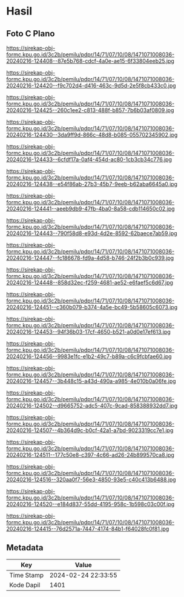 # Hasil

## Foto C Plano

https://sirekap-obj-formc.kpu.go.id/3c2b/pemilu/pdpr/14/71/07/10/08/1471071008036-20240216-124408--87e5b768-cdcf-4a0e-ae15-6f33804eeb25.jpg

https://sirekap-obj-formc.kpu.go.id/3c2b/pemilu/pdpr/14/71/07/10/08/1471071008036-20240216-124420--f9c702d4-d416-463c-9d5d-2e5f8cb433c0.jpg

https://sirekap-obj-formc.kpu.go.id/3c2b/pemilu/pdpr/14/71/07/10/08/1471071008036-20240216-124425--260c1ee2-c813-488f-b857-7b6b03af0809.jpg

https://sirekap-obj-formc.kpu.go.id/3c2b/pemilu/pdpr/14/71/07/10/08/1471071008036-20240216-124430--3da9ff9d-866c-48d8-b085-055702345902.jpg

https://sirekap-obj-formc.kpu.go.id/3c2b/pemilu/pdpr/14/71/07/10/08/1471071008036-20240216-124433--6cfdf17a-0af4-454d-ac80-1cb3cb34c776.jpg

https://sirekap-obj-formc.kpu.go.id/3c2b/pemilu/pdpr/14/71/07/10/08/1471071008036-20240216-124438--e54f86ab-27b3-45b7-9eeb-b62aba6645a0.jpg

https://sirekap-obj-formc.kpu.go.id/3c2b/pemilu/pdpr/14/71/07/10/08/1471071008036-20240216-124441--aeeb9db9-47fb-4ba0-8a58-cdb114650c02.jpg

https://sirekap-obj-formc.kpu.go.id/3c2b/pemilu/pdpr/14/71/07/10/08/1471071008036-20240216-124443--790f58d8-e93d-4d2e-8592-62baece7ab59.jpg

https://sirekap-obj-formc.kpu.go.id/3c2b/pemilu/pdpr/14/71/07/10/08/1471071008036-20240216-124447--fc186678-fd9a-4d58-b746-24f2b3b0c939.jpg

https://sirekap-obj-formc.kpu.go.id/3c2b/pemilu/pdpr/14/71/07/10/08/1471071008036-20240216-124448--858d32ec-f259-4681-ae52-e6faef5c6d67.jpg

https://sirekap-obj-formc.kpu.go.id/3c2b/pemilu/pdpr/14/71/07/10/08/1471071008036-20240216-124451--c360b079-b374-4a5e-bc49-5b58605c6073.jpg

https://sirekap-obj-formc.kpu.go.id/3c2b/pemilu/pdpr/14/71/07/10/08/1471071008036-20240216-124453--94f36b03-17cf-4650-b521-a0d0e17ef613.jpg

https://sirekap-obj-formc.kpu.go.id/3c2b/pemilu/pdpr/14/71/07/10/08/1471071008036-20240216-124456--9983e1fc-e1b2-49c7-b89a-c6c9fcbfae60.jpg

https://sirekap-obj-formc.kpu.go.id/3c2b/pemilu/pdpr/14/71/07/10/08/1471071008036-20240216-124457--3b448c15-a43d-490a-a985-4e010b0a06fe.jpg

https://sirekap-obj-formc.kpu.go.id/3c2b/pemilu/pdpr/14/71/07/10/08/1471071008036-20240216-124502--d9665752-adc5-407c-9cad-858388932dd7.jpg

https://sirekap-obj-formc.kpu.go.id/3c2b/pemilu/pdpr/14/71/07/10/08/1471071008036-20240216-124507--4b364d9c-b0cf-42a1-a7bd-9023319cc7e1.jpg

https://sirekap-obj-formc.kpu.go.id/3c2b/pemilu/pdpr/14/71/07/10/08/1471071008036-20240216-124511--177c50e8-c397-4c66-ad26-24b899570ca8.jpg

https://sirekap-obj-formc.kpu.go.id/3c2b/pemilu/pdpr/14/71/07/10/08/1471071008036-20240216-124516--320aa0f7-56e3-4850-93e5-c40c413b6488.jpg

https://sirekap-obj-formc.kpu.go.id/3c2b/pemilu/pdpr/14/71/07/10/08/1471071008036-20240216-124520--e184d837-55dd-4195-958c-1b598c03c00f.jpg

https://sirekap-obj-formc.kpu.go.id/3c2b/pemilu/pdpr/14/71/07/10/08/1471071008036-20240216-124415--76d2571a-7447-4174-84b1-f64028fc0f81.jpg


## Metadata

| Key        | Value               |
| ---------- | ------------------- |
| Time Stamp | 2024-02-24 22:33:55 |
| Kode Dapil | 1401                |



